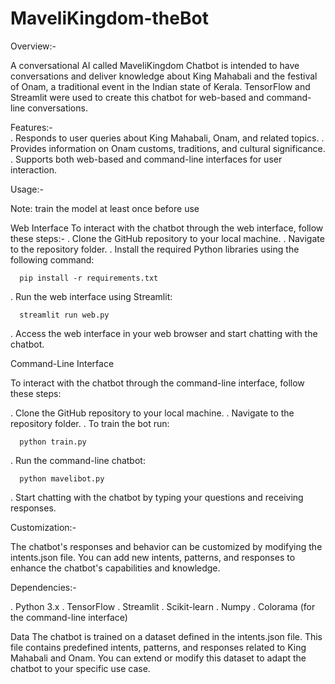 # MaveliKingdom-theBot
Overview:-

A conversational AI called MaveliKingdom Chatbot is intended to have conversations and deliver knowledge about King Mahabali and the festival of Onam, a traditional event in the Indian state of Kerala. TensorFlow and Streamlit were used to create this chatbot for web-based and command-line conversations.

Features:-<br>
. Responds to user queries about King Mahabali, Onam, and related topics.
. Provides information on Onam customs, traditions, and cultural significance.
. Supports both web-based and command-line interfaces for user interaction.

Usage:-

Note: train the model at least once before use

Web Interface
To interact with the chatbot through the web interface, follow these steps:-
. Clone the GitHub repository to your local machine.
. Navigate to the repository folder.
. Install the required Python libraries using the following command:

      pip install -r requirements.txt

. Run the web interface using Streamlit:

      streamlit run web.py
      
. Access the web interface in your web browser and start chatting with the chatbot.

Command-Line Interface

To interact with the chatbot through the command-line interface, follow these steps:

. Clone the GitHub repository to your local machine.
. Navigate to the repository folder.
. To train the bot run:

      python train.py
      
. Run the command-line chatbot:

      python mavelibot.py

. Start chatting with the chatbot by typing your questions and receiving responses.

Customization:-

The chatbot's responses and behavior can be customized by modifying the intents.json file. You can add new intents, patterns, and responses to enhance the chatbot's capabilities and knowledge.

Dependencies:-

. Python 3.x
. TensorFlow
. Streamlit
. Scikit-learn
. Numpy
. Colorama (for the command-line interface)

Data
The chatbot is trained on a dataset defined in the intents.json file. This file contains predefined intents, patterns, and responses related to King Mahabali and Onam. You can extend or modify this dataset to adapt the chatbot to your specific use case.
